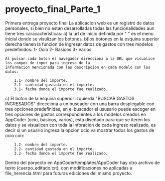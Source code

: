 # proyecto_final_Parte_1
Primera entrega proyecto final
La aplicacion web es un registro de datos personales, si bien no estan desarrolladas todas las funcionalidades aun
tiene tres caracacteristicas:
a) la url de inicio definida por " " es el menu inicial donde se visulizan los botones.
b)los botones en la esquina superior derecha tienen la funcion de ingresar datos de gastos con tres modelos predefinidos:
	1- Ocio
	2- Basicos
	3- Varios.
	
	Al pulsar cada boton el navegador direcciona a la URL que visualice los campos de input para ingreso de la
	informacion mencionada con las descripcion en cada modelo con los datos:
		
		1.1- nombre del importe.
		2.1- cantidad gastada en el importe.
		3.1- fecha donde el importe fue realizado.
c) El boton de la esquina superior izquierda "BUSCAR GASTOS INGRESADOS" direcciona a un buscador con una barra desplegable
con tres opciones predefinidas, en el buscador el ususario puede escoger en tres opciones de gastos correspondientes a los
modelos creados en AppCoder (ocio, basicos, varios), esta diseñado para que se iteren los datos y se visualicen con toda
la inforacion de cada ingreso realizado, es decir si un usuario ingresa la opcion ocio va mostrar todos los gastos de ocio
con:

		1.2- nombre del importe.
		2.2- cantidad gastada en el importe.
		3.2- fecha donde el importe fue realizado.

Dentro del poryecto en AppCoder/templates/AppCoder hay otro archivo de texto (cuerpo_editado.txt), con modificaciones 
no aplicadas a file_herencia.html para futuras ediciones del mismo proyecto.

